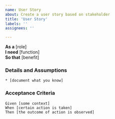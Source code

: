 ```yaml
---
name: User Story
about: Create a user story based on stakeholder
title: 'User Story'
labels: ''
assignees: ''

---
```


**As a** [role]  
**I need** [function]  
**So that** [benefit]  
      
### Details and Assumptions
    * [document what you know]      
### Acceptance Criteria     
```gherkin
Given [some context]
When [certain action is taken]
Then [the outcome of action is observed]
```

